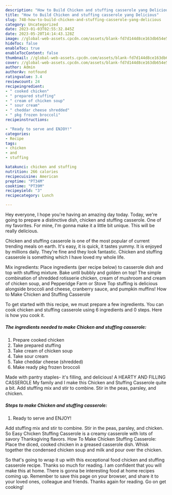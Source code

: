 ```yaml
---
description: "How to Build Chicken and stuffing casserole yang Delicious"
title: "How to Build Chicken and stuffing casserole yang Delicious"
slug: 748-how-to-build-chicken-and-stuffing-casserole-yang-delicious
category: Uncategorized
date: 2023-01-03T02:55:32.845Z
date: 2023-05-20T14:14:43.128Z
image: //global-web-assets.cpcdn.com/assets/blank-fd7d144d8ce163db654e5a02c40b08a2775adb7897d16e4062681dc7e1b2800f.png
hideToc: false
enableToc: true
enableTocContent: false
thumbnail: //global-web-assets.cpcdn.com/assets/blank-fd7d144d8ce163db654e5a02c40b08a2775adb7897d16e4062681dc7e1b2800f.png
cover: //global-web-assets.cpcdn.com/assets/blank-fd7d144d8ce163db654e5a02c40b08a2775adb7897d16e4062681dc7e1b2800f.png
author: Admin
authorAv: notfound
ratingvalue: 3.4
reviewcount: 24
recipeingredient:
- " cooked chicken"
- " prepared stuffing"
- " cream of chicken soup"
- " sour cream"
- " cheddar cheese shredded"
- " pkg frozen broccoli"
recipeinstructions:

- "Ready to serve and ENJOY!"
categories:
- Recipe
tags:
- chicken
- and
- stuffing

katakunci: chicken and stuffing 
nutrition: 266 calories
recipecuisine: American
preptime: "PT34M"
cooktime: "PT39M"
recipeyield: "3"
recipecategory: Lunch

---
```



Hey everyone, I hope you're having an amazing day today. Today, we're going to prepare a distinctive dish, chicken and stuffing casserole. One of my favorites. For mine, I'm gonna make it a little bit unique. This will be really delicious.

Chicken and stuffing casserole is one of the most popular of current trending meals on earth. It's easy, it is quick, it tastes yummy. It is enjoyed by millions daily. They're fine and they look fantastic. Chicken and stuffing casserole is something which I have loved my whole life.

Mix ingredients: Place ingredients (per recipe below) to casserole dish and top with stuffing mixture. Bake until bubbly and golden on top! The simple combination of shredded rotisserie chicken, cream of mushroom and cream of chicken soup, and Pepperidge Farm or Stove Top stuffing is delicious alongside broccoli and cheese, cranberry sauce, and pumpkin muffins! How to Make Chicken and Stuffing Casserole


To get started with this recipe, we must prepare a few ingredients. You can cook chicken and stuffing casserole using 6 ingredients and 0 steps. Here is how you cook it.

<!--inarticleads1-->

##### The ingredients needed to make Chicken and stuffing casserole:

1. Prepare  cooked chicken
1. Take  prepared stuffing
1. Take  cream of chicken soup
1. Take  sour cream
1. Take  cheddar cheese (shredded)
1. Make ready  pkg frozen broccoli


Made with pantry staples- it&#39;s filling, and delicious! A HEARTY AND FILLING CASSEROLE My family and I make this Chicken and Stuffing Casserole quite a bit. Add stuffing mix and stir to combine. Stir in the peas, parsley, and chicken. 

<!--inarticleads2-->

##### Steps to make Chicken and stuffing casserole:


1. Ready to serve and ENJOY!

Add stuffing mix and stir to combine. Stir in the peas, parsley, and chicken. So Easy Chicken Stuffing Casserole is a creamy casserole with lots of savory Thanksgiving flavors. How To Make Chicken Stuffing Casserole: Place the diced, cooked chicken in a greased casserole dish. Whisk together the condensed chicken soup and milk and pour over the chicken. 

So that's going to wrap it up with this exceptional food chicken and stuffing casserole recipe. Thanks so much for reading. I am confident that you will make this at home. There is gonna be interesting food at home recipes coming up. Remember to save this page on your browser, and share it to your loved ones, colleague and friends. Thanks again for reading. Go on get cooking!
